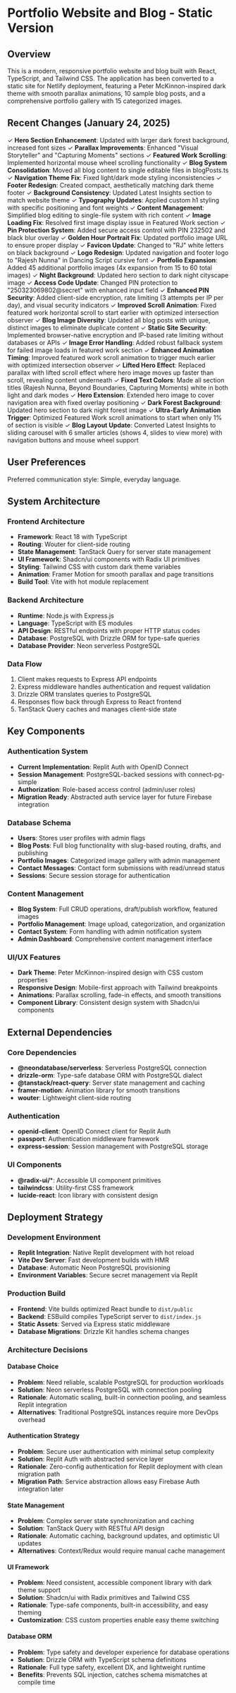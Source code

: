 # Portfolio Website and Blog - Static Version

## Overview

This is a modern, responsive portfolio website and blog built with React, TypeScript, and Tailwind CSS. The application has been converted to a static site for Netlify deployment, featuring a Peter McKinnon-inspired dark theme with smooth parallax animations, 10 sample blog posts, and a comprehensive portfolio gallery with 15 categorized images.

## Recent Changes (January 24, 2025)

✓ **Hero Section Enhancement**: Updated with larger dark forest background, increased font sizes
✓ **Parallax Improvements**: Enhanced "Visual Storyteller" and "Capturing Moments" sections 
✓ **Featured Work Scrolling**: Implemented horizontal mouse wheel scrolling functionality
✓ **Blog System Consolidation**: Moved all blog content to single editable files in blogPosts.ts
✓ **Navigation Theme Fix**: Fixed light/dark mode styling inconsistencies
✓ **Footer Redesign**: Created compact, aesthetically matching dark theme footer
✓ **Background Consistency**: Updated Latest Insights section to match website theme
✓ **Typography Updates**: Applied custom h1 styling with specific positioning and font weights
✓ **Content Management**: Simplified blog editing to single-file system with rich content
✓ **Image Loading Fix**: Resolved first image display issue in Featured Work section
✓ **Pin Protection System**: Added secure access control with PIN 232502 and black blur overlay
✓ **Golden Hour Portrait Fix**: Updated portfolio image URL to ensure proper display
✓ **Favicon Update**: Changed to "RJ" white letters on black background
✓ **Logo Redesign**: Updated navigation and footer logo to "Rajesh Nunna" in Dancing Script cursive font
✓ **Portfolio Expansion**: Added 45 additional portfolio images (4x expansion from 15 to 60 total images)
✓ **Night Background**: Updated hero section to dark night cityscape image
✓ **Access Code Update**: Changed PIN protection to "250323069802@secret" with enhanced input field
✓ **Enhanced PIN Security**: Added client-side encryption, rate limiting (3 attempts per IP per day), and visual security indicators
✓ **Improved Scroll Animation**: Fixed featured work horizontal scroll to start earlier with optimized intersection observer
✓ **Blog Image Diversity**: Updated all blog posts with unique, distinct images to eliminate duplicate content
✓ **Static Site Security**: Implemented browser-native encryption and IP-based rate limiting without databases or APIs
✓ **Image Error Handling**: Added robust fallback system for failed image loads in featured work section
✓ **Enhanced Animation Timing**: Improved featured work scroll animation to trigger much earlier with optimized intersection observer
✓ **Lifted Hero Effect**: Replaced parallax with lifted scroll effect where hero image moves up faster than scroll, revealing content underneath
✓ **Fixed Text Colors**: Made all section titles (Rajesh Nunna, Beyond Boundaries, Capturing Moments) white in both light and dark modes
✓ **Hero Extension**: Extended hero image to cover navigation area with fixed overlay positioning
✓ **Dark Forest Background**: Updated hero section to dark night forest image
✓ **Ultra-Early Animation Trigger**: Optimized Featured Work scroll animations to start when only 1% of section is visible
✓ **Blog Layout Update**: Converted Latest Insights to sliding carousel with 6 smaller articles (shows 4, slides to view more) with navigation buttons and mouse wheel support

## User Preferences

Preferred communication style: Simple, everyday language.

## System Architecture

### Frontend Architecture
- **Framework**: React 18 with TypeScript
- **Routing**: Wouter for client-side routing
- **State Management**: TanStack Query for server state management
- **UI Framework**: Shadcn/ui components with Radix UI primitives
- **Styling**: Tailwind CSS with custom dark theme variables
- **Animation**: Framer Motion for smooth parallax and page transitions
- **Build Tool**: Vite with hot module replacement

### Backend Architecture
- **Runtime**: Node.js with Express.js
- **Language**: TypeScript with ES modules
- **API Design**: RESTful endpoints with proper HTTP status codes
- **Database**: PostgreSQL with Drizzle ORM for type-safe queries
- **Database Provider**: Neon serverless PostgreSQL

### Data Flow
1. Client makes requests to Express API endpoints
2. Express middleware handles authentication and request validation
3. Drizzle ORM translates queries to PostgreSQL
4. Responses flow back through Express to React frontend
5. TanStack Query caches and manages client-side state

## Key Components

### Authentication System
- **Current Implementation**: Replit Auth with OpenID Connect
- **Session Management**: PostgreSQL-backed sessions with connect-pg-simple
- **Authorization**: Role-based access control (admin/user roles)
- **Migration Ready**: Abstracted auth service layer for future Firebase integration

### Database Schema
- **Users**: Stores user profiles with admin flags
- **Blog Posts**: Full blog functionality with slug-based routing, drafts, and publishing
- **Portfolio Images**: Categorized image gallery with admin management
- **Contact Messages**: Contact form submissions with read/unread status
- **Sessions**: Secure session storage for authentication

### Content Management
- **Blog System**: Full CRUD operations, draft/publish workflow, featured images
- **Portfolio Management**: Image upload, categorization, and organization
- **Contact System**: Form handling with admin notification system
- **Admin Dashboard**: Comprehensive content management interface

### UI/UX Features
- **Dark Theme**: Peter McKinnon-inspired design with CSS custom properties
- **Responsive Design**: Mobile-first approach with Tailwind breakpoints
- **Animations**: Parallax scrolling, fade-in effects, and smooth transitions
- **Component Library**: Consistent design system with Shadcn/ui components

## External Dependencies

### Core Dependencies
- **@neondatabase/serverless**: Serverless PostgreSQL connection
- **drizzle-orm**: Type-safe database ORM with PostgreSQL dialect
- **@tanstack/react-query**: Server state management and caching
- **framer-motion**: Animation library for smooth transitions
- **wouter**: Lightweight client-side routing

### Authentication
- **openid-client**: OpenID Connect client for Replit Auth
- **passport**: Authentication middleware framework
- **express-session**: Session management with PostgreSQL storage

### UI Components
- **@radix-ui/***: Accessible UI component primitives
- **tailwindcss**: Utility-first CSS framework
- **lucide-react**: Icon library with consistent design

## Deployment Strategy

### Development Environment
- **Replit Integration**: Native Replit development with hot reload
- **Vite Dev Server**: Fast development builds with HMR
- **Database**: Automatic Neon PostgreSQL provisioning
- **Environment Variables**: Secure secret management via Replit

### Production Build
- **Frontend**: Vite builds optimized React bundle to `dist/public`
- **Backend**: ESBuild compiles TypeScript server to `dist/index.js`
- **Static Assets**: Served via Express static middleware
- **Database Migrations**: Drizzle Kit handles schema changes

### Architecture Decisions

#### Database Choice
- **Problem**: Need reliable, scalable PostgreSQL for production workloads
- **Solution**: Neon serverless PostgreSQL with connection pooling
- **Rationale**: Automatic scaling, built-in connection pooling, and seamless Replit integration
- **Alternatives**: Traditional PostgreSQL instances require more DevOps overhead

#### Authentication Strategy
- **Problem**: Secure user authentication with minimal setup complexity
- **Solution**: Replit Auth with abstracted service layer
- **Rationale**: Zero-config authentication for Replit deployment with clean migration path
- **Migration Path**: Service abstraction allows easy Firebase Auth integration later

#### State Management
- **Problem**: Complex server state synchronization and caching
- **Solution**: TanStack Query with RESTful API design
- **Rationale**: Automatic caching, background updates, and optimistic UI updates
- **Alternatives**: Context/Redux would require manual cache management

#### UI Framework
- **Problem**: Need consistent, accessible component library with dark theme support
- **Solution**: Shadcn/ui with Radix primitives and Tailwind CSS
- **Rationale**: Type-safe components, built-in accessibility, and easy theming
- **Customization**: CSS custom properties enable easy theme switching

#### Database ORM
- **Problem**: Type safety and developer experience for database operations
- **Solution**: Drizzle ORM with TypeScript schema definitions
- **Rationale**: Full type safety, excellent DX, and lightweight runtime
- **Benefits**: Prevents SQL injection, catches schema mismatches at compile time